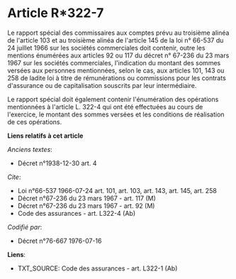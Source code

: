 # Article R*322-7

Le rapport spécial des commissaires aux comptes prévu au troisième alinéa de l'article 103 et au troisième alinéa de
l'article 145 de la loi n° 66-537 du 24 juillet 1966 sur les sociétés commerciales doit contenir, outre les mentions
énumérées aux articles 92 ou 117 du décret n° 67-236 du 23 mars 1967 sur les sociétés commerciales, l'indication du montant
des sommes versées aux personnes mentionnées, selon le cas, aux articles 101, 143 ou 258 de ladite loi à titre de
rémunérations ou commissions pour les contrats d'assurance ou de capitalisation souscrits par leur intermédiaire.

Le rapport spécial doit également contenir l'énumération des opérations mentionnées à l'article L. 322-4 qui ont été
effectuées au cours de l'exercice, le montant des sommes versées et les conditions de réalisation de ces opérations.

**Liens relatifs à cet article**

_Anciens textes_:

  - Décret n°1938-12-30 art. 4

_Cite_:

  - Loi n°66-537 1966-07-24 art. 101, art. 103, art. 143, art. 145, art. 258
  - Décret n°67-236 du 23 mars 1967 - art. 117 (M)
  - Décret n°67-236 du 23 mars 1967 - art. 92 (M)
  - Code des assurances - art. L322-4 (Ab)

_Codifié par_:

  - Décret n°76-667 1976-07-16

**Liens**:

  - TXT_SOURCE: Code des assurances - art. L322-1 (Ab)
